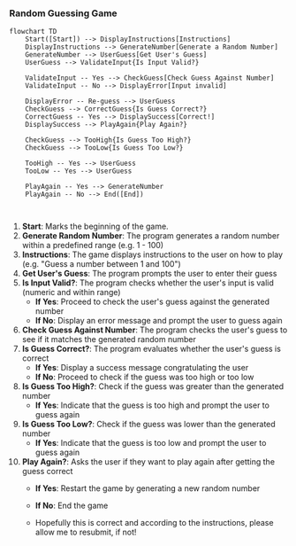 
### Random Guessing Game

```mermaid
flowchart TD
    Start([Start]) --> DisplayInstructions[Instructions]
    DisplayInstructions --> GenerateNumber[Generate a Random Number]
    GenerateNumber --> UserGuess[Get User's Guess]
    UserGuess --> ValidateInput{Is Input Valid?}

    ValidateInput -- Yes --> CheckGuess[Check Guess Against Number]
    ValidateInput -- No --> DisplayError[Input invalid]

    DisplayError -- Re-guess --> UserGuess
    CheckGuess --> CorrectGuess{Is Guess Correct?}
    CorrectGuess -- Yes --> DisplaySuccess[Correct!]
    DisplaySuccess --> PlayAgain{Play Again?}

    CheckGuess --> TooHigh{Is Guess Too High?}
    CheckGuess --> TooLow{Is Guess Too Low?}

    TooHigh -- Yes --> UserGuess
    TooLow -- Yes --> UserGuess

    PlayAgain -- Yes --> GenerateNumber
    PlayAgain -- No --> End([End])

    
```

1. **Start**: Marks the beginning of the game.
2. **Generate Random Number**: The program generates a random number within a predefined range (e.g. 1 - 100)
3. **Instructions**: The game displays instructions to the user on how to play (e.g. "Guess a number between 1 and 100")
4. **Get User's Guess**: The program prompts the user to enter their guess
5. **Is Input Valid?**: The program checks whether the user's input is valid (numeric and within range)
   - **If Yes**: Proceed to check the user's guess against the generated number
   - **If No**: Display an error message and prompt the user to guess again
6. **Check Guess Against Number**: The program checks the user's guess to see if it matches the generated random number
7. **Is Guess Correct?**: The program evaluates whether the user's guess is correct
   - **If Yes**: Display a success message congratulating the user
   - **If No**: Proceed to check if the guess was too high or too low
8. **Is Guess Too High?**: Check if the guess was greater than the generated number
   - **If Yes**: Indicate that the guess is too high and prompt the user to guess again
9. **Is Guess Too Low?**: Check if the guess was lower than the generated number
   - **If Yes**: Indicate that the guess is too low and prompt the user to guess again
10. **Play Again?**: Asks the user if they want to play again after getting the guess correct
    - **If Yes**: Restart the game by generating a new random number
    - **If No**: End the game
   
    - Hopefully this is correct and according to the instructions, please allow me to resubmit, if not!
